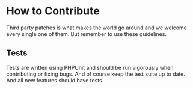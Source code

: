 How to Contribute
=================

Third party patches is what makes the world go around and we welcome
every single one of them. But remember to use these guidelines.


Tests
-----

Tests are written using PHPUnit and should be run vigorously when contributing or fixing bugs. And of course
keep the test suite up to date. And all new features should have tests.
